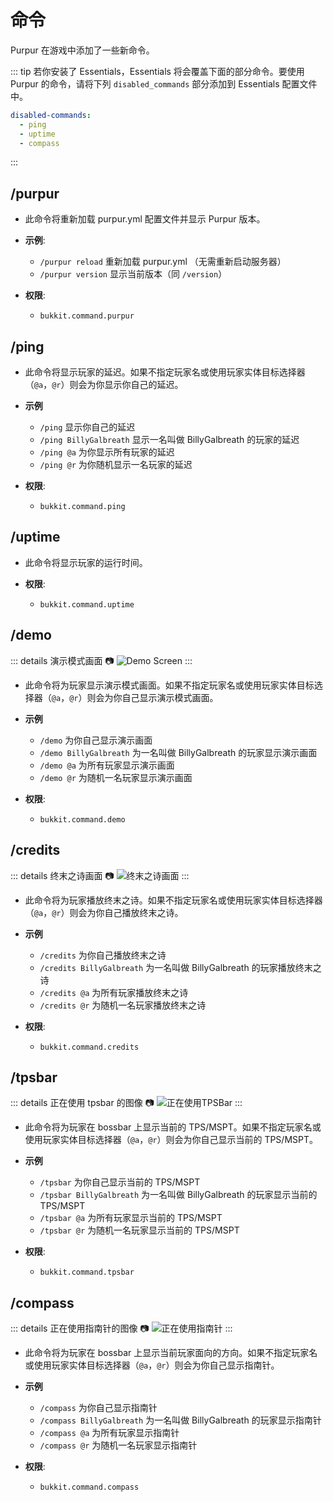 # 命令

Purpur 在游戏中添加了一些新命令。

::: tip
若你安装了 Essentials，Essentials 将会覆盖下面的部分命令。要使用 Purpur 的命令，请将下列 `disabled_commands` 部分添加到 Essentials 配置文件中。
``` yaml
disabled-commands:
  - ping
  - uptime
  - compass
```
:::

## /purpur
- 此命令将重新加载 purpur.yml 配置文件并显示 Purpur 版本。

- **示例**:
    - `/purpur reload` 重新加载 purpur.yml （无需重新启动服务器）
    - `/purpur version` 显示当前版本（同 `/version`）

- **权限**:
    - `bukkit.command.purpur`

## /ping
- 此命令将显示玩家的延迟。如果不指定玩家名或使用玩家实体目标选择器（`@a`，`@r`）则会为你显示你自己的延迟。

- **示例**
    - `/ping` 显示你自己的延迟
    - `/ping BillyGalbreath` 显示一名叫做 BillyGalbreath 的玩家的延迟
    - `/ping @a` 为你显示所有玩家的延迟
    - `/ping @r` 为你随机显示一名玩家的延迟

- **权限**:
    - `bukkit.command.ping`

## /uptime
- 此命令将显示玩家的运行时间。

- **权限**:
    - `bukkit.command.uptime`

## /demo
::: details 演示模式画面 📷
![Demo Screen](https://purpurmc.org/docs/images/demo.png)
:::

- 此命令将为玩家显示演示模式画面。如果不指定玩家名或使用玩家实体目标选择器（`@a`，`@r`）则会为你自己显示演示模式画面。

- **示例**
    - `/demo` 为你自己显示演示画面
    - `/demo BillyGalbreath` 为一名叫做 BillyGalbreath 的玩家显示演示画面
    - `/demo @a` 为所有玩家显示演示画面
    - `/demo @r` 为随机一名玩家显示演示画面
- **权限**:
    - `bukkit.command.demo`
## /credits
::: details 终末之诗画面 📷
![终末之诗画面](https://purpurmc.org/docs/images/credits.png)
:::

- 此命令将为玩家播放终末之诗。如果不指定玩家名或使用玩家实体目标选择器（`@a`，`@r`）则会为你自己播放终末之诗。

- **示例**
    - `/credits` 为你自己播放终末之诗
    - `/credits BillyGalbreath` 为一名叫做 BillyGalbreath 的玩家播放终末之诗
    - `/credits @a` 为所有玩家播放终末之诗
    - `/credits @r` 为随机一名玩家播放终末之诗
- **权限**:
    - `bukkit.command.credits`

## /tpsbar
::: details 正在使用 tpsbar 的图像 📷
![正在使用TPSBar](https://purpurmc.org/docs/images/bossbar.gif)
:::

- 此命令将为玩家在 bossbar 上显示当前的 TPS/MSPT。如果不指定玩家名或使用玩家实体目标选择器（`@a`，`@r`）则会为你自己显示当前的 TPS/MSPT。

- **示例**

    - `/tpsbar` 为你自己显示当前的 TPS/MSPT
    - `/tpsbar BillyGalbreath` 为一名叫做 BillyGalbreath 的玩家显示当前的 TPS/MSPT
    - `/tpsbar @a` 为所有玩家显示当前的 TPS/MSPT
    - `/tpsbar @r` 为随机一名玩家显示当前的 TPS/MSPT
- **权限**:
    - `bukkit.command.tpsbar`

## /compass
::: details 正在使用指南针的图像 📷
![正在使用指南针](https://purpurmc.org/docs/images/bossbar.gif)
::: 

- 此命令将为玩家在 bossbar 上显示当前玩家面向的方向。如果不指定玩家名或使用玩家实体目标选择器（`@a`，`@r`）则会为你自己显示指南针。

- **示例**
    - `/compass` 为你自己显示指南针
    - `/compass BillyGalbreath` 为一名叫做 BillyGalbreath 的玩家显示指南针
    - `/compass @a` 为所有玩家显示指南针
    - `/compass @r` 为随机一名玩家显示指南针

- **权限**:
    - `bukkit.command.compass`